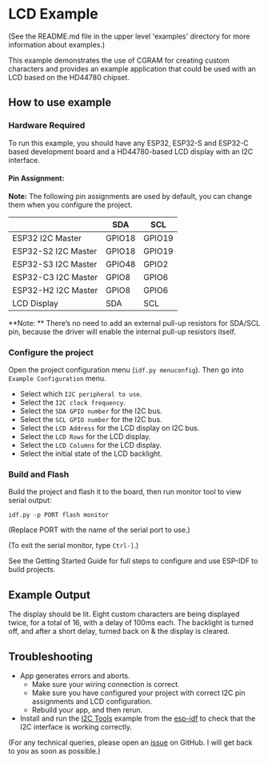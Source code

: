 # LCD Example

(See the README.md file in the upper level 'examples' directory for more information about examples.)

This example demonstrates the use of CGRAM for creating custom characters and provides an example application that could be used with an LCD based on the HD44780 chipset.

## How to use example

### Hardware Required

To run this example, you should have any ESP32, ESP32-S and ESP32-C based development board and a HD44780-based LCD display with an I2C interface.

#### Pin Assignment:

**Note:** The following pin assignments are used by default, you can change them when you configure the project.

|                     | SDA    | SCL    |
| ------------------- | ------ | ------ |
| ESP32 I2C Master    | GPIO18 | GPIO19 |
| ESP32-S2 I2C Master | GPIO18 | GPIO19 |
| ESP32-S3 I2C Master | GPIO48 | GPIO2  |
| ESP32-C3 I2C Master | GPIO8  | GPIO6  |
| ESP32-H2 I2C Master | GPIO8  | GPIO6  |
| LCD Display         | SDA    | SCL    |

**Note: ** There’s no need to add an external pull-up resistors for SDA/SCL pin, because the driver will enable the internal pull-up resistors itself.

### Configure the project

Open the project configuration menu (`idf.py menuconfig`). Then go into `Example Configuration` menu.

- Select which `I2C peripheral to use`.
- Select the `I2C clock frequency`.
- Select the `SDA GPIO number` for the I2C bus.
- Select the `SCL GPIO number` for the I2C bus.
- Select the `LCD Address` for the LCD display on I2C bus.
- Select the `LCD Rows` for the LCD display.
- Select the `LCD Columns` for the LCD display.
- Select the initial state of the LCD backlight.

### Build and Flash

Build the project and flash it to the board, then run monitor tool to view serial output:

```
idf.py -p PORT flash monitor
```

(Replace PORT with the name of the serial port to use.)

(To exit the serial monitor, type ``Ctrl-]``.)

See the Getting Started Guide for full steps to configure and use ESP-IDF to build projects.

## Example Output


The display should be lit. Eight custom characters are being displayed twice, for a total of 16, with a delay of 100ms each.
The backlight is turned off, and after a short delay, turned back on & the display is cleared.

## Troubleshooting

* App generates errors and aborts.
  * Make sure your wiring connection is correct.
  * Make sure you have configured your project with correct I2C pin assignments and LCD configuration.
  * Rebuild your app, and then rerun.
* Install and run the [I2C Tools](https://github.com/espressif/esp-idf/tree/master/examples/peripherals/i2c/i2c_tools) example from the [esp-idf](https://github.com/espressif/esp-idf/) to check that the I2C interface is working correctly.

(For any technical queries, please open an [issue](https://github.com/bradkeifer/esp32-HD44780/issues) on GitHub. I will get back to you as soon as possible.)
